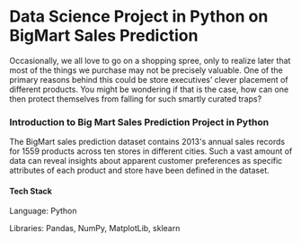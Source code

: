 # Data Science Project in Python on BigMart Sales Prediction


Occasionally, we all love to go on a shopping spree, only to realize later that most of the things we purchase may not be precisely valuable. One of the primary reasons behind this could be store executives’ clever placement of different products. You might be wondering if that is the case, how can one then protect themselves from falling for such smartly curated traps?

### Introduction to Big Mart Sales Prediction Project in Python
The BigMart sales prediction dataset contains 2013's annual sales records for 1559 products across ten stores in different cities. Such a vast amount of data can reveal insights about apparent customer preferences as specific attributes of each product and store have been defined in the dataset. 


#### Tech Stack
Language: Python

Libraries: Pandas, NumPy, MatplotLib, sklearn
